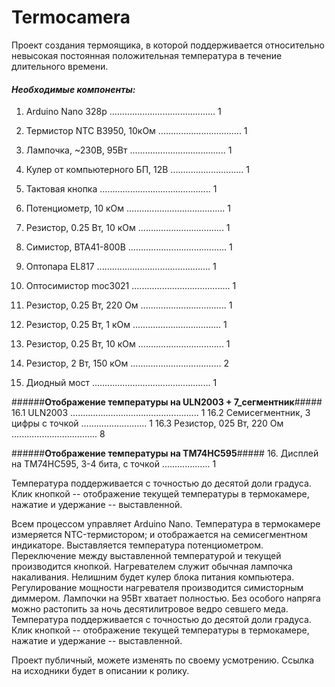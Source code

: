 # Termocamera

Проект создания термоящика, в которой поддерживается относительно невысокая постоянная положительная температура в течение длительного времени.

#### ___Необходимые компоненты:___
1.  Arduino Nano 328p .......................................... 1
2.  Термистор NTC B3950, 10кОм ................................. 1
3.  Лампочка, ~230В, 95Вт ...................................... 1
4.  Кулер от компьютерного БП, 12В ............................. 1
5.  Тактовая кнопка ............................................ 1
6.  Потенциометр, 10 кОм ....................................... 1
7.  Резистор, 0.25 Вт, 10 кОм .................................. 1

8.  Симистор, BTA41-800B ....................................... 1
9.  Оптопара EL817 ............................................. 1
10. Оптосимистор moc3021 ....................................... 1
11. Резистор, 0.25 Вт, 220 Ом .................................. 1
12. Резистор, 0.25 Вт, 1 кОм ................................... 1
13. Резистор, 0.25 Вт, 10 кОм .................................. 1
14. Резистор, 2 Вт, 150 кОм .................................... 2
15. Диодный мост ............................................... 1

######__Отображение температуры на ULN2003 + 7_сегментник__#####
16.1 ULN2003 ................................................... 1
16.2 Семисегментник, 3 цифры с точкой .......................... 1
16.3 Резистор, 025 Вт, 220 Ом .................................. 8

######__Отображение температуры на TM74HC595__#####
16. Дисплей на TM74HC595, 3-4 бита, с точкой ................... 1

Температура поддерживается с точностью до десятой доли градуса. Клик кнопкой -- отображение текущей температуры в термокамере, нажатие и удержание -- выставленной.

Всем процессом управляет Arduino Nano. Температура в термокамере измеряется NTC-термистором; и отображается на семисегментном индикаторе. Выставляется температура потенциометром. Переключение между выставленной температурой и текущей производится кнопкой. Нагревателем служит обычная лампочка накаливания. Нелишним будет кулер блока питания компьютера. Регулирование мощности нагревателя производится симисторным диммером.
Лампочки на 95Вт хватает полностью. Без особого напряга можно растопить за ночь десятилитровое ведро севшего меда. Температура поддерживается с точностью до десятой доли градуса. Клик кнопкой -- отображение текущей температуры в термокамере, нажатие и удержание -- выставленной.

Проект публичный, можете изменять по своему усмотрению. Ссылка на исходники будет в описании к ролику.